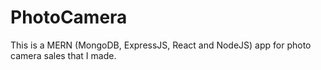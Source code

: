 # PhotoCamera

This is a MERN (MongoDB, ExpressJS, React and NodeJS) app for photo camera sales that I made. 
